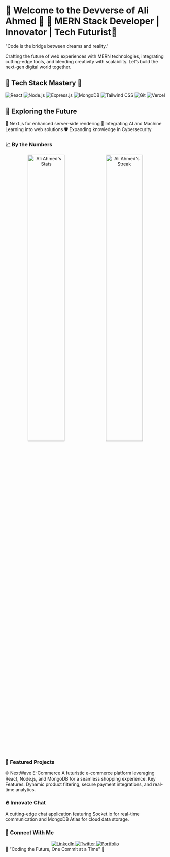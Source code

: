 <h1>👾 Welcome to the Devverse of Ali Ahmed 🌌
🚀 MERN Stack Developer | Innovator | Tech Futurist🌌</h1>

"Code is the bridge between dreams and reality."

Crafting the future of web experiences with MERN technologies, integrating cutting-edge tools, and blending creativity with scalability. Let’s build the next-gen digital world together.

<h2>🚀 Tech Stack Mastery 🌌</h2>
<div align="center"> <img src="https://img.shields.io/badge/Code-React.js-61DAFB?style=for-the-badge&logo=react&logoColor=black" alt="React" /> <img src="https://img.shields.io/badge/Code-Node.js-339933?style=for-the-badge&logo=node.js&logoColor=white" alt="Node.js" /> <img src="https://img.shields.io/badge/Code-Express.js-000000?style=for-the-badge&logo=express&logoColor=white" alt="Express.js" /> <img src="https://img.shields.io/badge/DB-MongoDB-47A248?style=for-the-badge&logo=mongodb&logoColor=white" alt="MongoDB" /> <img src="https://img.shields.io/badge/UI-TailwindCSS-38B2AC?style=for-the-badge&logo=tailwind-css&logoColor=white" alt="Tailwind CSS" /> <img src="https://img.shields.io/badge/Tools-Git-F05032?style=for-the-badge&logo=git&logoColor=white" alt="Git" /> <img src="https://img.shields.io/badge/Cloud-Vercel-000000?style=for-the-badge&logo=vercel&logoColor=white" alt="Vercel" /> </div>

<h2>🌌 Exploring the Future</h2>
🌟 Next.js for enhanced server-side rendering
🤖 Integrating AI and Machine Learning into web solutions
🛡️ Expanding knowledge in Cybersecurity
<h3>📈 By the Numbers</h3>
<div align="center"> <img src="https://github-readme-stats.vercel.app/api?username=AliAhmed&show_icons=true&theme=radical" alt="Ali Ahmed's Stats" width="48%" /> <img src="https://github-readme-streak-stats.herokuapp.com/?user=AliAhmed&theme=radical" alt="Ali Ahmed's Streak" width="48%" /> </div>
<h3>🚀 Featured Projects</h3>
🌐 NextWave E-Commerce
A futuristic e-commerce platform leveraging React, Node.js, and MongoDB for a seamless shopping experience.
Key Features: Dynamic product filtering, secure payment integrations, and real-time analytics.

<h3>🔥 Innovate Chat</h3>
A cutting-edge chat application featuring Socket.io for real-time communication and MongoDB Atlas for cloud data storage.

<h3>🌟 Connect With Me</h3>
<div align="center"> <a href="https://linkedin.com/in/AliAhmedRbk"> <img src="https://img.shields.io/badge/LinkedIn-0077B5?style=for-the-badge&logo=linkedin&logoColor=white" alt="LinkedIn"> </a> <a href="https://twitter.com/AliAhmed"> <img src="https://img.shields.io/badge/Twitter-1DA1F2?style=for-the-badge&logo=twitter&logoColor=white" alt="Twitter"> </a> <a href="https://AliAhmedPortfolio.com"> <img src="https://img.shields.io/badge/Portfolio-000000?style=for-the-badge&logo=react&logoColor=white" alt="Portfolio"> </a> </div>
🌌 "Coding the Future, One Commit at a Time" 🚀
